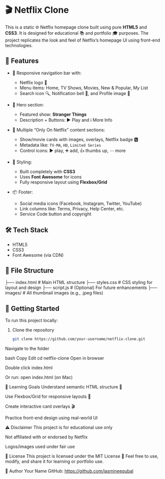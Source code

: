 # 🎬 Netflix Clone

This is a static 🌐 Netflix homepage clone built using pure **HTML5** and **CSS3**. It is designed for educational 📚 and portfolio 🎓 purposes. The project replicates the look and feel of Netflix’s homepage UI using front-end technologies.

## 📄 Features

- 🔻 Responsive navigation bar with:
  - Netflix logo 🔴
  - Menu items: Home, TV Shows, Movies, New & Popular, My List
  - Search icon 🔍, Notification bell 🔔, and Profile image 👤

- 🎥 Hero section:
  - Featured show: **Stranger Things**
  - Description + Buttons: ▶️ Play and ℹ️ More Info

- 🧩 Multiple “Only On Netflix” content sections:
  - Show/movie cards with images, overlays, Netflix badge 🅽
  - Metadata like: `TV-MA`, `HD`, `Limited Series`
  - Control icons: ▶️ play, ➕ add, 👍 thumbs up, ⋯ more

- 🎨 Styling:
  - Built completely with **CSS3**
  - Uses **Font Awesome** for icons
  - Fully responsive layout using **Flexbox/Grid**

- 📦 Footer:
  - Social media icons (Facebook, Instagram, Twitter, YouTube)
  - Link columns like: Terms, Privacy, Help Center, etc.
  - Service Code button and copyright

## 🛠️ Tech Stack

- HTML5
- CSS3
- Font Awesome (via CDN)

## 📁 File Structure

├── index.html # Main HTML structure
├── styles.css # CSS styling for layout and design
├── script.js # (Optional) For future enhancements
├── images/ # All thumbnail images (e.g., .jpeg files)


## 🚀 Getting Started

To run this project locally:

1. Clone the repository  
   ```bash
   git clone https://github.com/your-username/netflix-clone.git
Navigate to the folder

bash
Copy
Edit
cd netflix-clone
Open in browser

Double click index.html

Or run: open index.html (on Mac)

🎯 Learning Goals
Understand semantic HTML structure 🧱

Use Flexbox/Grid for responsive layouts 📐

Create interactive card overlays 🎬

Practice front-end design using real-world UI

⚠️ Disclaimer
This project is for educational use only

Not affiliated with or endorsed by Netflix

Logos/images used under fair use

📝 License
This project is licensed under the MIT License 🪪
Feel free to use, modify, and share it for learning or portfolio use.

👤 Author
Your Name
GitHub: https://github.com/jasmineequbal

